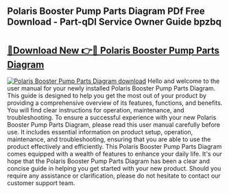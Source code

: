 ## Polaris Booster Pump Parts Diagram PDf Free Download - Part-qDI Service Owner Guide bpzbq

# <h2><a href="http://dfmpzk.blite.top/?on=Polaris+Booster+Pump+Parts+Diagram">🔗Download New 👉🔴 Polaris Booster Pump Parts Diagram</a></h2>

[![Polaris Booster Pump Parts Diagram download](https://i.imgur.com/lujVjoI.png)](http://dfmpzk.blite.top/?on=Polaris+Booster+Pump+Parts+Diagram)
Hello and welcome to the user manual for your newly installed Polaris Booster Pump Parts Diagram. This guide is designed to help you get the most out of your product by providing a comprehensive overview of its features, functions, and benefits. You will find clear instructions for operation, maintenance, and troubleshooting. To ensure a successful experience with your new Polaris Booster Pump Parts Diagram, please read this user manual carefully before use. It includes essential information on product setup, operation, maintenance, and troubleshooting, ensuring that you are able to use the product effectively and efficiently. This Polaris Booster Pump Parts Diagram comes equipped with a wealth of features to enhance your daily life. It's our hope that the Polaris Booster Pump Parts Diagram has been a clear and concise guide in helping you get started with your new product. Should you require any assistance or clarification, please do not hesitate to contact our customer support team.

